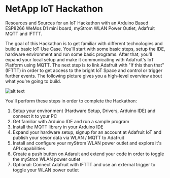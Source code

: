 # NetApp IoT Hackathon
Resources and Sources for an IoT Hackathon with an Arduino Based ESP8266 WeMos D1 mini board, myStrom WLAN Power Outlet, Adafruit MQTT and IFTTT.

The goal of this Hackathon is to get familiar with different technologies and build a basic IoT Use Case. You'll start with some basic steps, setup the IDE, hardware environment and run some basic programs. After that, you'll expand your local setup and make it communicating with Adafruit's IoT Platform using MQTT. The next step is to link Adafruit with "If this then that" (IFTTT) in order to get access to the bright IoT Space and control or trigger further events. The following picture gives you a high-level overview about what you're going to build.

![alt text](https://github.com/cvolkmer/iot-hackathon/blob/master/images/iot_hackathon_usecase_1.png "High-Level Overview IoT Hackathon")

You'll perform these steps in order to complete the Hackathon:
1. Setup your environment (Hardware Setup, Drivers, Arduino IDE) and connect it to your PC
2. Get familiar with Arduino IDE and run a sample program
3. Install the MQTT library in your Arduino IDE
4. Expand your hardware setup, signup for an account at Adafruit IoT and publish your sesor data via WLAN / MQTT to Adafruit
5. Install and configure your myStrom WLAN power outlet and explore it's API capabilities
6. Create a push button on Adaruit and extend your code in order to toggle the myStron WLAN power outlet
7. Optional: Connect Adafruit with IFTTT and use an external trigger to toggle your WLAN power outlet 
